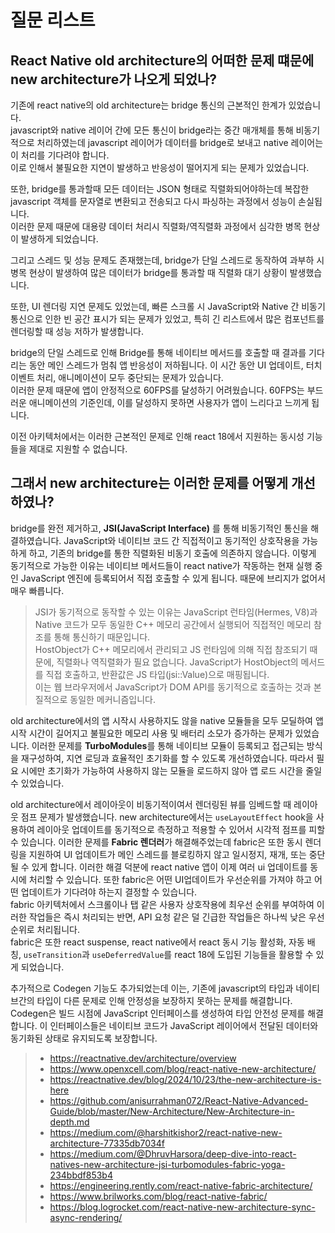 # 질문 리스트

## React Native old architecture의 어떠한 문제 떄문에 new architecture가 나오게 되었나?
기존에 react native의 old architecture는 bridge 통신의 근본적인 한계가 있었습니다.   
javascript와 native 레이어 간에 모든 통신이 bridge라는 중간 매개체를 통해 비동기적으로 처리하였는데 javascript 레이어가 데이터를 bridge로 보내고 native 레이어는 이 처리를 기다려야 합니다.   
이로 인해서 불필요한 지연이 발생하고 반응성이 떨어지게 되는 문제가 있었습니다.   

또한, bridge를 통과할때 모든 데이터는 JSON 형태로 직렬화되어야하는데 복잡한 javascript 객체를 문자열로 변환되고 전송되고 다시 파싱하는 과정에서 성능이 손실됩니다.   
이러한 문제 때문에 대용량 데이터 처리시 직렬화/역직렬화 과정에서 심각한 병목 현상이 발생하게 되었습니다.   

그리고 스레드 및 성능 문제도 존재했는데, bridge가 단일 스레드로 동작하여 과부하 시 병목 현상이 발생하여 많은 데이터가 bridge를 통과할 때 직렬화 대기 상황이 발생했습니다.   

또한, UI 렌더링 지연 문제도 있었는데, 빠른 스크롤 시 JavaScript와 Native 간 비동기 통신으로 인한 빈 공간 표시가 되는 문제가 있었고, 특히 긴 리스트에서 많은 컴포넌트를 렌더링할 때 성능 저하가 발생합니다.   

bridge의 단일 스레드로 인해 Bridge를 통해 네이티브 메서드를 호출할 때 결과를 기다리는 동안 메인 스레드가 멈춰 앱 반응성이 저하됩니다. 이 시간 동안 UI 업데이트, 터치 이벤트 처리, 애니메이션이 모두 중단되는 문제가 있습니다.   
이러한 문제 때문에 앱이 안정적으로 60FPS를 달성하기 어려웠습니다. 60FPS는 부드러운 애니메이션의 기준인데, 이를 달성하지 못하면 사용자가 앱이 느리다고 느끼게 됩니다.   

이전 아키텍처에서는 이러한 근본적인 문제로 인해 react 18에서 지원하는 동시성 기능들을 제대로 지원할 수 없습니다.

## 그래서 new architecture는 이러한 문제를 어떻게 개선하였나?

bridge를 완전 제거하고, **JSI(JavaScript Interface)** 를 통해 비동기적인 통신을 해결하였습니다. JavaScript와 네이티브 코드 간 직접적이고 동기적인 상호작용을 가능하게 하고, 기존의 bridge를 통한 직렬화된 비동기 호출에 의존하지 않습니다. 이렇게 동기적으로 가능한 이유는 네이티브 메서드들이 react native가 작동하는 현재 실행 중인 JavaScript 엔진에 등록되어서 직접 호출할 수 있게 됩니다. 때문에 브리지가 없어서 매우 빠릅니다.

> JSI가 동기적으로 동작할 수 있는 이유는 JavaScript 런타임(Hermes, V8)과 Native 코드가 모두 동일한 C++ 메모리 공간에서 실행되어 직접적인 메모리 참조를 통해 통신하기 때문입니다.    
> HostObject가 C++ 메모리에서 관리되고 JS 런타임에 의해 직접 참조되기 때문에, 직렬화나 역직렬화가 필요 없습니다. JavaScript가 HostObject의 메서드를 직접 호출하고, 반환값은 JS 타입(jsi::Value)으로 매핑됩니다.   
> 이는 웹 브라우저에서 JavaScript가 DOM API를 동기적으로 호출하는 것과 본질적으로 동일한 메커니즘입니다.

old architecture에서의 앱 시작시 사용하지도 않을 native 모듈들을 모두 모딜하여 앱 시작 시간이 길어지고 불필요한 메모리 사용 및 배터리 소모가 증가하는 문제가 있었습니다. 이러한 문제를 **TurboModules**를 통해 네이티브 모듈이 등록되고 접근되는 방식을 재구성하여, 지연 로딩과 효율적인 초기화를 할 수 있도록 개선하였습니다. 따라서 필요 시에만 초기화가 가능하여 사용하지 않는 모듈을 로드하지 않아 앱 로드 시간을 줄일 수 있었습니다.   

old architecture에서 레이아웃이 비동기적이여서 렌더링된 뷰를 임베드할 때 레이아웃 점프 문제가 발생했습니다. new architecture에서는 `useLayoutEffect` hook을 사용하여 레이아웃 업데이트를 동기적으로 측정하고 적용할 수 있어서 시각적 점프를 피할 수 있습니다. 이러한 문제를 **Fabric 렌더러**가 해결해주었는데 fabric은 또한 동시 렌더링을 지원하여 UI 업데이트가 메인 스레드를 블로킹하지 않고 일시정지, 재개, 또는 중단될 수 있게 합니다. 이러한 해결 덕분에 react native 앱이 이제 여러 ui 업데이트를 동시에 처리할 수 있습니다. 또한 fabric은 어떤 UI업데이트가 우선순위를 가져야 하고 어떤 업데이트가 기다려야 하는지 결정할 수 있습니다.   
fabric 아키텍처에서 스크롤이나 탭 같은 사용자 상호작용에 최우선 순위를 부여하여 이러한 작업들은 즉시 처리되는 반면, API 요청 같은 덜 긴급한 작업들은 하나씩 낮은 우선순위로 처리됩니다.   
fabric은 또한 react suspense, react native에서 react 동시 기능 활성화, 자동 배칭, `useTransition`과 `useDeferredValue`를 react 18에 도입된 기능들을 활용할 수 있게 되었습니다.

추가적으로 Codegen 기능도 추가되었는데 이는, 기존에 javascript의 타입과 네이티브간의 타입이 다른 문제로 인해 안정성을 보장하지 못하는 문제를 해결합니다. Codegen은 빌드 시점에 JavaScript 인터페이스를 생성하여 타입 안전성 문제를 해결합니다. 이 인터페이스들은 네이티브 코드가 JavaScript 레이어에서 전달된 데이터와 동기화된 상태로 유지되도록 보장합니다.   

> - https://reactnative.dev/architecture/overview
> - https://www.openxcell.com/blog/react-native-new-architecture/
> - https://reactnative.dev/blog/2024/10/23/the-new-architecture-is-here
> - https://github.com/anisurrahman072/React-Native-Advanced-Guide/blob/master/New-Architecture/New-Architecture-in-depth.md
> - https://medium.com/@harshitkishor2/react-native-new-architecture-77335db7034f
> - https://medium.com/@DhruvHarsora/deep-dive-into-react-natives-new-architecture-jsi-turbomodules-fabric-yoga-234bbdf853b4
> - https://engineering.rently.com/react-native-fabric-architecture/
> - https://www.brilworks.com/blog/react-native-fabric/
> - https://blog.logrocket.com/react-native-new-architecture-sync-async-rendering/
